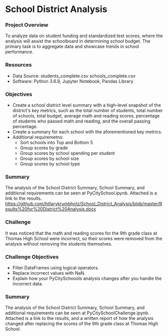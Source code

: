 # School District Analysis

### Project Overview
To analyze data on student funding and standardized test scores, where the analysis will assist the schoolboard in determining school budget. The primary task is to aggregate data and showcase trends in school performance. 

### Resources
- Data Source: students_complete.csv
               schools_complete.csv
- Software: Python 3.6.9, Jupyter Notebook, Pandas Library

### Objectives
- Create a school district level summary with a high-level snapshot of the district's key metrics, such as the total number of students, total number of schools, total budget, average math and reading scores, percentage of students who passed math and reading, and the overall passing percentage.  
- Create a summary for each school with the aforementioned key metrics.
- Additional requiremetns:
  - Sort schools into Top and Bottom 5
  - Group scores by grade
  - Group scores by school spending per student
  - Group scores by school size
  - Group scores by school type

### Summary
The analysis of the School District Summary, School Summary, and additional requirements can be seen at PyCitySchool.ipynb. Attached is a link to the results.
https://github.com/hillarykrumbholz/School_District_Analysis/blob/master/Results%20for%20District%20Analysis.docx

### Challenge
It was noticed that the math and reading scores for the 9th grade class at Thomas High School were incorrect, so their scores were removed from the analysis without removing the students themselves.

### Challenge Objectives
- Filter DataFrames using logical operators.
- Replace incorrect values with NaN.
- Explain how your PyCitySchoools analysis changes after you handle the incorrect data. 

### Summary
The analysis of the School District Summary, School Summary, and additional requirements can be seen at PyCitySchoolChallenge.ipynb. Attached is a link to the results, and a written report of how the analysis changed after replacing the scores of the 9th grade class at Thomas High School.


